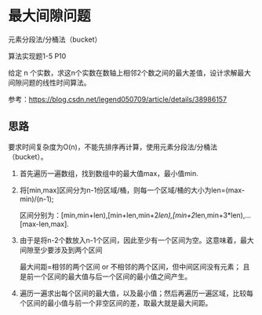 # 最大间隙问题
元素分段法/分桶法（bucket）

算法实现题1-5 P10

给定 n 个实数，求这n个实数在数轴上相邻2个数之间的最大差值，设计求解最大间隙问题的线性时间算法。

参考：https://blog.csdn.net/legend050709/article/details/38986157

## 思路
要求时间复杂度为O(n)，不能先排序再计算，使用元素分段法/分桶法（bucket）。

1. 首先遍历一遍数组，找到数组中的最大值max，最小值min.

2. 将[min,max]区间分为n-1份区域/桶，则每一个区域/桶的大小为len=(max-min)/(n-1);

    区间分别为：[min,min+len),[min+len,min+2*len),[min+2*len,min+3*len),...[max-len,max].
    

3. 由于是将n-2个数放入n-1个区间，因此至少有一个区间为空。这意味着，最大间隙至少要涉及到两个区间

    最大间距=相邻的两个区间 or 不相邻的两个区间，但中间区间没有元素； 且 是前一个区间的最大值与后一个区间的最小值之间产生。

4. 遍历一遍求出每个区间的最大值，以及最小值；然后再遍历一遍区域，比较每个区间的最小值与前一个非空区间的差，取最大就是最大间距。

